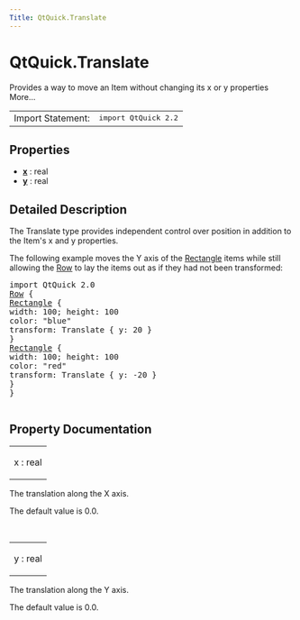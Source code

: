 ```yaml
---
Title: QtQuick.Translate
---
```


# QtQuick.Translate

<span class="subtitle"></span>
<!-- $$$Translate-brief -->
<p>Provides a way to move an Item without changing its x or y properties More...</p>
<!-- @@@Translate -->
<table class="alignedsummary">
<tr><td class="memItemLeft rightAlign topAlign"> Import Statement:</td><td class="memItemRight bottomAlign"> </b><tt>import QtQuick 2.2</tt></td></tr></table><ul>
</ul>
<h2>Properties</h2>
<ul>
<li class="fn"><b><b><a href="#x-prop">x</a></b></b> : real</li>
<li class="fn"><b><b><a href="#y-prop">y</a></b></b> : real</li>
</ul>
<!-- $$$Translate-description -->
<h2>Detailed Description</h2>
<p>The Translate type provides independent control over position in addition to the Item's x and y properties.</p>
<p>The following example moves the Y axis of the <a href="QtQuick.Rectangle.md">Rectangle</a> items while still allowing the <a href="QtQuick.Row.md">Row</a> to lay the items out as if they had not been transformed:</p>
<pre class="qml">import QtQuick 2.0
<span class="type"><a href="QtQuick.Row.md">Row</a></span> {
<span class="type"><a href="QtQuick.Rectangle.md">Rectangle</a></span> {
<span class="name">width</span>: <span class="number">100</span>; <span class="name">height</span>: <span class="number">100</span>
<span class="name">color</span>: <span class="string">&quot;blue&quot;</span>
<span class="name">transform</span>: <span class="name">Translate</span> { <span class="name">y</span>: <span class="number">20</span> }
}
<span class="type"><a href="QtQuick.Rectangle.md">Rectangle</a></span> {
<span class="name">width</span>: <span class="number">100</span>; <span class="name">height</span>: <span class="number">100</span>
<span class="name">color</span>: <span class="string">&quot;red&quot;</span>
<span class="name">transform</span>: <span class="name">Translate</span> { <span class="name">y</span>: -<span class="number">20</span> }
}
}</pre>
<p class="centerAlign"><img src="https://developer.ubuntu.com/static/devportal_uploaded/b7aff4c9-c6f8-4312-b2a6-db7ae3caadae-../QtQuick.Translate/images/translate.png" alt="" /></p><!-- @@@Translate -->
<h2>Property Documentation</h2>
<!-- $$$x -->
<table class="qmlname"><tr valign="top"><td class="tblQmlPropNode"><p><span class="name">x</span> : <span class="type">real</span></p></td></tr></table><p>The translation along the X axis.</p>
<p>The default value is 0.0&#x2e;</p>
<!-- @@@x -->
<br/>
<!-- $$$y -->
<table class="qmlname"><tr valign="top"><td class="tblQmlPropNode"><p><span class="name">y</span> : <span class="type">real</span></p></td></tr></table><p>The translation along the Y axis.</p>
<p>The default value is 0.0&#x2e;</p>
<!-- @@@y -->
<br/>
